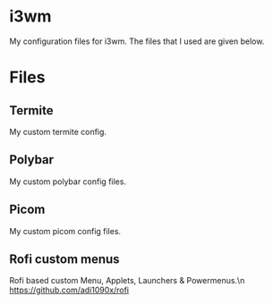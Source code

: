 # i3wm



My configuration files for i3wm.
The files that I used are given below.

# Files

## Termite
My custom termite config.

## Polybar
My custom polybar config files.

## Picom
My custom picom config files.

## Rofi custom menus
Rofi based custom Menu, Applets, Launchers & Powermenus.\n
https://github.com/adi1090x/rofi
